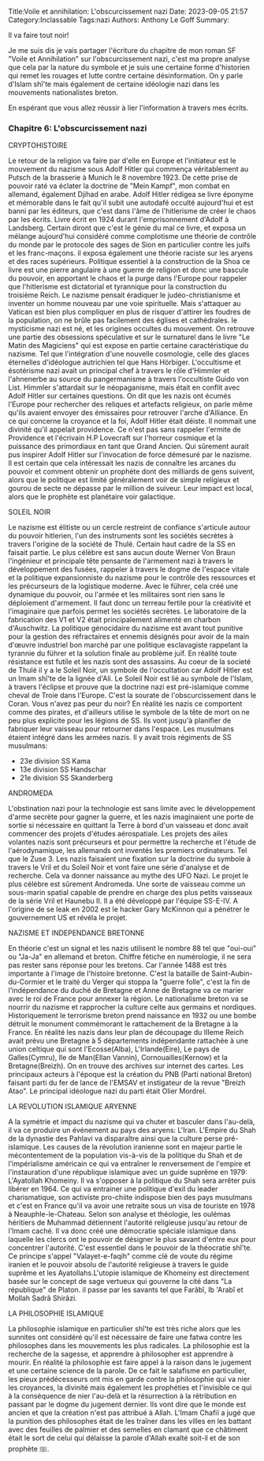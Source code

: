 Title:Voile et annihilation: L'obscurcissement nazi
Date: 2023-09-05 21:57
Category:Inclassable
Tags:nazi
Authors: Anthony Le Goff
Summary:

Il va faire tout noir!

Je me suis dis je vais partager l'écriture du chapitre de mon roman SF "Voile et Annihilation" sur l'obscurcissement nazi, c'est ma propre analyse que cela par la nature du symbole et je suis une certaine forme d'historien qui remet les rouages et lutte contre certaine désinformation. On y parle d'Islam shî'te mais également de certaine idéologie nazi dans les mouvements nationalistes breton.

En espérant que vous allez réussir à lier l'information à travers mes écrits.

### Chapitre 6: L'obscurcissement nazi

CRYPTOHISTOIRE

Le retour de la religion va faire par d'elle en Europe et l'initiateur est le mouvement du nazisme sous Adolf Hitler qui commença véritablement au Putsch de la brasserie à Munich le 8 novembre 1923. De cette prise de pouvoir raté va éclater la doctrine de "Mein Kampf", mon combat en allemand, également Djihad en arabe. Adolf Hitler rédigea se livre éponyme et mémorable dans le fait qu'il subit une autodafé occulté aujourd'hui et est banni par les éditeurs, que c'est dans l'âme de l'hitlerisme de créer le chaos par les écrits. Livre écrit en 1924 durant l'emprisonnement d'Adolf à Landsberg. Certain diront que c'est le génie du mal ce livre, et exposa un mélange aujourd'hui considéré comme complotisme une théorie de contrôle du monde par le protocole des sages de Sion en particulier contre les juifs et les franc-maçons. il exposa également une théorie raciste sur les aryens et des races supérieurs. Politique essentiel à la construction de la Shoa ce livre est une pierre angulaire à une guerre de religion et donc une bascule du pouvoir, en apportant le chaos et la purge dans l'Europe pour rappeler que l'hitlerisme est dictatorial et tyrannique pour la construction du troisième Reich.
Le nazisme pensait éradiquer le judéo-christianisme et inventer un homme nouveau par une voie spirituelle. Mais s'attaquer au Vatican est bien plus compliquer en plus de risquer d'attirer les foudres de la population, on ne brûle pas facilement des églises et cathédrales. le mysticisme nazi est né, et les origines occultes du mouvement. On retrouve une partie des obsessions spéculative et sur le surnaturel dans le livre "Le Matin des Magiciens" qui est expose en partie certaine caractéristique du nazisme. Tel que l'intégration d'une nouvelle cosmologie, celle des glaces éternelles d'idéologue autrichien tel que Hans Hörbiger. L'occultisme et ésotérisme nazi avait un principal chef à travers le rôle d'Himmler et l'ahnenerbe au source du pangermanisme à travers l'occultiste Guido von List. Himmler s'attardait sur le néopaganisme, mais était en conflit avec Adolf Hitler sur certaines questions. On dit que les nazis ont écumés l'Europe pour rechercher des reliques et artefacts religieux, on parle même qu'ils avaient envoyer des émissaires pour retrouver l'arche d'Alliance. En ce qui concerne la croyance et la foi, Adolf Hitler était déiste. Il nommait une divinité qu'il appelait providence. Ce n'est pas sans rappeler l'ermite de Providence et l'écrivain H.P Lovecraft sur l'horreur cosmique et la puissance des primordiaux en tant que Grand Ancien. Qui sûrement aurait pus inspirer Adolf Hitler sur l'invocation de force démesuré par le nazisme. Il est certain que cela intéressait les nazis de connaître les arcanes du pouvoir et comment obtenir un prophète dont des milliards de gens suivent, alors que le politique est limité généralement voir de simple religieux et gourou de secte ne dépasse par le million de suiveur. Leur impact est local, alors que le prophète est planétaire voir galactique.

SOLEIL NOIR

Le nazisme est élitiste ou un cercle restreint de confiance s'articule autour du pouvoir hitlerien, l'un des instruments sont les sociétés secrètes à travers l'origine de la société de Thulé. Certain haut cadre de la SS en faisait partie. Le plus célèbre est sans aucun doute Werner Von Braun l'ingénieur et principale tête pensante de l'armement nazi à travers le développement des fusées, rappeler à travers le dogme de l'espace vitale et la politique expansionniste du nazisme pour le contrôle des ressources et les précurseurs de la logistique moderne. Avec le führer, cela créé une dynamique du pouvoir, ou l'armée et les militaires sont rien sans le déploiement d'armement. Il faut donc un terreau fertile pour la créativité et l'imaginaire que parfois permet les sociétés secrètes. Le laboratoire de la fabrication des V1 et V2 était principalement alimenté en charbon d'Auschwitz. La politique génocidaire du nazisme est avant tout punitive pour la gestion des réfractaires et ennemis désignés pour avoir de la main d'œuvre industriel bon marché par une politique esclavagiste rappelant la tyrannie du führer et la solution finale au problème juif. En réalité toute résistance est futile et les nazis sont des assassins. 
Au coeur de la societé de Thulé il y a le Soleil Noir, un symbole de l'occultation car Adolf Hitler est un Imam shî'te de la lignée d'Ali. Le Soleil Noir est lié au symbole de l'Islam, à travers l'éclipse et prouve que la doctrine nazi est pré-islamique comme cheval de Troie dans l'Europe. C'est la sourate de l'obscurcissement dans le Coran. Vous n'avez pas peur du noir? En réalité les nazis ce comportent comme des pirates, et d'ailleurs utilise le symbole de la tête de mort on ne peu plus explicite pour les légions de SS. Ils vont jusqu'à planifier de fabriquer leur vaisseau pour retourner dans l'espace. Les musulmans étaient intégré dans les armées nazis. Il y avait trois régiments de SS musulmans:

- 23e division SS Kama
- 13e division SS Handschar
- 21e division SS Skanderberg



ANDROMEDA

L'obstination nazi pour la technologie est sans limite avec le développement d'arme secrète pour gagner la guerre, et les nazis imaginaient une porte de sortie si nécessaire en quittant la Terre à bord d'un vaisseau et donc avait commencer des projets d'études aérospatiale. Les projets des ailes volantes nazis sont précurseurs et pour permettre la recherche et l'étude de l'aérodynamique, les allemands ont inventés les premiers ordinateurs. Tel que le Zuse 3. Les nazis faisaient une fixation sur la doctrine du symbole à travers le Vril et du Soleil Noir et vont faire une série d'analyse et de recherche. Cela va donner naissance au mythe des UFO Nazi.
Le projet le plus célèbre est sûrement Andromeda. Une sorte de vaisseau comme un sous-marin spatial capable de prendre en charge des plus petits vaisseaux de la série Vril et Haunebu II. Il a été développé par l'équipe SS-E-IV. A l'origine de se leak en 2002 est le hacker Gary McKinnon qui a pénétrer le gouvernement US et révéla le projet. 

NAZISME ET INDEPENDANCE BRETONNE

En théorie c'est un signal et les nazis utilisent le nombre 88 tel que "oui-oui" ou "Ja-Ja" en allemand et breton. Chiffre fétiche en numérologie, il ne sera pas rester sans réponse pour les bretons. Car l'année 1488 est très importante à l'image de l'histoire bretonne. C'est la bataille de Saint-Aubin-du-Cormier et le traité du Verger qui stoppa la "guerre folle", c'est la fin de l'indépendance du duché de Bretagne et Anne de Bretagne va ce marier avec le roi de France pour annexer la région.
Le nationalisme breton va se nourrir du nazisme et rapprocher la culture celte aux germains et nordiques. Historiquement le terrorisme breton prend naissance en 1932 ou une bombe détruit le monument commémorant le rattachement de la Bretagne à la France. En réalité les nazis dans leur plan de découpage du IIIeme Reich avait prévu une Bretagne à 5 départements indépendante rattachée à une union celtique qui sont l'Ecosse(Alba), L'Irlande(Eire), Le pays de Galles(Cymru), Ile de Man(Ellan Vannin), Cornouailles(Kernow) et la Bretagne(Breizh). On en trouve des archives sur internet des cartes. Les principaux acteurs à l'époque est la création du PNB (Parti national Breton) faisant parti du fer de lance de l'EMSAV et instigateur de la revue "Breizh Atao". Le principal idéologue nazi du parti était Olier Mordrel. 

LA REVOLUTION ISLAMIQUE ARYENNE

A la symétrie et impact du nazisme qui va chuter et basculer dans l'au-delà, il va ce produire un événement au pays des aryens: L'Iran. L'Empire du Shah de la dynastie des Pahlavi va disparaître ainsi que la culture perse pré-islamique. Les causes de la révolution iranienne sont en majeur partie le mécontentement de la population vis-à-vis de la politique du Shah et de l'impérialisme américain ce qui va entraîner le renversement de l'empire et l'instauration d'une république islamique avec un guide suprême en 1979: L'Ayatollah Khomeiny. Il va s'opposer à la politique du Shah sera arrêter puis libérer en 1964. Ce qui va entrainer une politique d'exil du leader charismatique, son activiste pro-chiite indispose bien des pays musulmans et c'est en France qu'il va avoir une retraite sous un visa de touriste en 1978 à Neauphle-le-Chateau. Selon son analyse et théologie, les oulémas héritiers de Muhammad détiennent l'autorité religieuse jusqu'au retour de l'Imam caché. Il va donc créé une démocratie spéciale islamique dans laquelle les clercs ont le pouvoir de désigner le plus savant d'entre eux pour concentrer l'autorité. C'est essentiel dans le pouvoir de la théocratie shî'te. Ce principe s'appel "Valayet-e-faqih" comme clé de voute du régime iranien et le pouvoir absolu de l'autorité religieuse à travers le guide suprême et les Ayatollahs.L'utopie islamique de Khomeiny est directement basée sur le concept de sage vertueux qui gouverne la cité dans "La république" de Platon. il passe par les savants tel que Farâbî, Ib 'Arabî et Mollah Sadrâ Shirâzi. 



LA PHILOSOPHIE ISLAMIQUE

La philosophie islamique en particulier shî'te est très riche alors que les sunnites ont considéré qu'il est nécessaire de faire une fatwa contre les philosophes dans les mouvements les plus radicales. La philosophie est la recherche de la sagesse, et apprendre à philosopher est apprendre à mourir. En réalité la philosophie est faire appel à la raison dans le jugement et une certaine science de la parole. De ce fait le salafisme en particulier, les pieux prédécesseurs ont mis en garde contre la philosophie qui va nier les croyances, la divinité mais également les prophéties et l'invisible ce qui à la conséquence de nier l'au-delà et la résurrection à la rétribution en passant par le dogme du jugement dernier. Ils vont dire que le monde est ancien et que la création n'est pas attribué à Allah. L'Imam Chafiï a jugé que la punition des philosophes était de les traîner dans les villes en les battant avec des feuilles de palmier et des semelles en clamant que ce châtiment était le sort de celui qui délaisse la parole d'Allah exalté soit-il et de son prophète ﷺ.